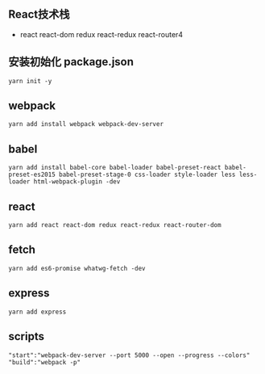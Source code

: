 ## React技术栈

- react react-dom redux react-redux react-router4 

## 安装初始化 package.json

```
yarn init -y
```

## webpack

```
yarn add install webpack webpack-dev-server
```

## babel

```
yarn add install babel-core babel-loader babel-preset-react babel-preset-es2015 babel-preset-stage-0 css-loader style-loader less less-loader html-webpack-plugin -dev
```

## react

```
yarn add react react-dom redux react-redux react-router-dom  
```
## fetch

```
yarn add es6-promise whatwg-fetch -dev
```

## express

```
yarn add express 
```

## scripts

```
"start":"webpack-dev-server --port 5000 --open --progress --colors"
"build":"webpack -p"
```